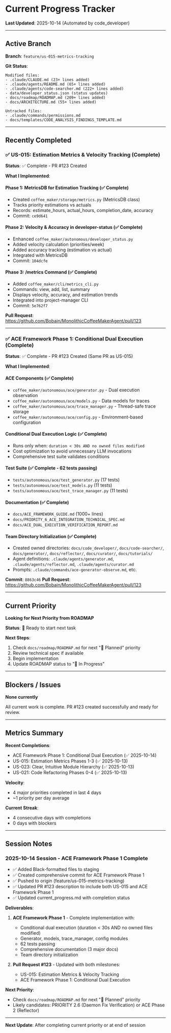 # Current Progress Tracker

**Last Updated**: 2025-10-14 (Automated by code_developer)

---

## Active Branch

**Branch**: `feature/us-015-metrics-tracking`

**Git Status**:
```
Modified files:
- .claude/CLAUDE.md (23+ lines added)
- .claude/agents/README.md (65+ lines added)
- .claude/agents/code-searcher.md (222+ lines added)
- data/developer_status.json (status updates)
- docs/roadmap/ROADMAP.md (209+ lines added)
- docs/ARCHITECTURE.md (55+ lines added)

Untracked files:
- .claude/commands/permissions.md
- docs/templates/CODE_ANALYSIS_FINDINGS_TEMPLATE.md
```

---

## Recently Completed

### ✅ US-015: Estimation Metrics & Velocity Tracking (Complete)

**Status**: ✅ Complete - PR #123 Created

**What I Implemented**:

#### Phase 1: MetricsDB for Estimation Tracking (✅ Complete)
- Created `coffee_maker/storage/metrics.py` (MetricsDB class)
- Tracks priority estimations vs actuals
- Records: estimate_hours, actual_hours, completion_date, accuracy
- Commit: `ce9d641`

#### Phase 2: Velocity & Accuracy in developer-status (✅ Complete)
- Enhanced `coffee_maker/autonomous/developer_status.py`
- Added velocity calculation (priorities/week)
- Added accuracy tracking (estimation vs actual)
- Integrated with MetricsDB
- Commit: `104dcfe`

#### Phase 3: /metrics Command (✅ Complete)
- Added `coffee_maker/cli/metrics_cli.py`
- Commands: view, add, list, summary
- Displays velocity, accuracy, and estimation trends
- Integrated into project-manager CLI
- Commit: `5e762f7`

**Pull Request**: https://github.com/Bobain/MonolithicCoffeeMakerAgent/pull/123

---

### ✅ ACE Framework Phase 1: Conditional Dual Execution (Complete)

**Status**: ✅ Complete - PR #123 Created (Same PR as US-015)

**What I Implemented**:

#### ACE Components (✅ Complete)
- `coffee_maker/autonomous/ace/generator.py` - Dual execution observation
- `coffee_maker/autonomous/ace/models.py` - Data models for traces
- `coffee_maker/autonomous/ace/trace_manager.py` - Thread-safe trace storage
- `coffee_maker/autonomous/ace/config.py` - Environment-based configuration

#### Conditional Dual Execution Logic (✅ Complete)
- Runs only when: `duration < 30s AND no owned files modified`
- Cost optimization to avoid unnecessary LLM invocations
- Comprehensive test suite validates conditions

#### Test Suite (✅ Complete - 62 tests passing)
- `tests/autonomous/ace/test_generator.py` (17 tests)
- `tests/autonomous/ace/test_models.py` (11 tests)
- `tests/autonomous/ace/test_trace_manager.py` (11 tests)

#### Documentation (✅ Complete)
- `docs/ACE_FRAMEWORK_GUIDE.md` (1000+ lines)
- `docs/PRIORITY_6_ACE_INTEGRATION_TECHNICAL_SPEC.md`
- `docs/ACE_DUAL_EXECUTION_VERIFICATION_REPORT.md`

#### Team Directory Initialization (✅ Complete)
- Created owned directories: `docs/code_developer/`, `docs/code-searcher/`, `docs/generator/`, `docs/reflector/`, `docs/curator/`, `docs/tutorials/`
- Agent definitions: `.claude/agents/generator.md`, `.claude/agents/reflector.md`, `.claude/agents/curator.md`
- Prompts: `.claude/commands/ace-generator-observe.md`, etc.

**Commit**: `8863c46`
**Pull Request**: https://github.com/Bobain/MonolithicCoffeeMakerAgent/pull/123

---

## Current Priority

**Looking for Next Priority from ROADMAP**

**Status**: 📝 Ready to start next task

**Next Steps**:
1. Check `docs/roadmap/ROADMAP.md` for next "📝 Planned" priority
2. Review technical spec if available
3. Begin implementation
4. Update ROADMAP status to "🔄 In Progress"

---

## Blockers / Issues

**None currently**

All current work is complete. PR #123 created successfully and ready for review.

---

## Metrics Summary

**Recent Completions**:
- ACE Framework Phase 1: Conditional Dual Execution (✅ 2025-10-14)
- US-015: Estimation Metrics Phases 1-3 (✅ 2025-10-13)
- US-023: Clear, Intuitive Module Hierarchy (✅ 2025-10-13)
- US-021: Code Refactoring Phases 0-4 (✅ 2025-10-13)

**Velocity**:
- 4 major priorities completed in last 4 days
- ~1 priority per day average

**Current Streak**:
- 4 consecutive days with completions
- 0 days with blockers

---

## Session Notes

### 2025-10-14 Session - ACE Framework Phase 1 Complete
- ✅ Added Black-formatted files to staging
- ✅ Created comprehensive commit for ACE Framework Phase 1
- ✅ Pushed to origin (feature/us-015-metrics-tracking)
- ✅ Updated PR #123 description to include both US-015 and ACE Framework Phase 1
- ✅ Updated current_progress.md with completion status

**Deliverables**:
1. **ACE Framework Phase 1** - Complete implementation with:
   - Conditional dual execution (duration < 30s AND no owned files modified)
   - Generator, models, trace_manager, config modules
   - 62 tests passing
   - Comprehensive documentation (3 major docs)
   - Team directory initialization

2. **Pull Request #123** - Updated with both milestones:
   - US-015: Estimation Metrics & Velocity Tracking
   - ACE Framework Phase 1: Conditional Dual Execution

**Next Priority**:
- Check `docs/roadmap/ROADMAP.md` for next "📝 Planned" priority
- Likely candidates: PRIORITY 2.6 (Daemon Fix Verification) or ACE Phase 2 (Reflector)

---

**Next Update**: After completing current priority or at end of session
